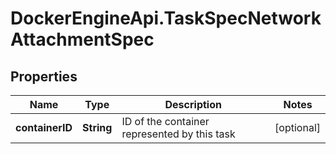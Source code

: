 # DockerEngineApi.TaskSpecNetworkAttachmentSpec

## Properties
Name | Type | Description | Notes
------------ | ------------- | ------------- | -------------
**containerID** | **String** | ID of the container represented by this task | [optional] 


